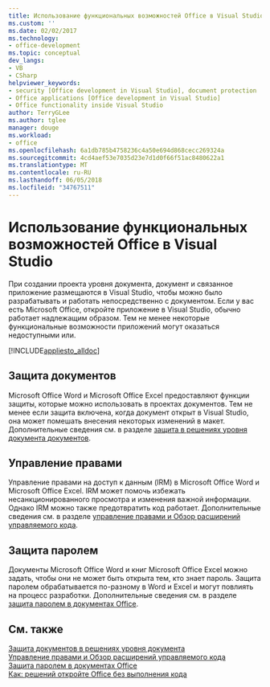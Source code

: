 ```yaml
---
title: Использование функциональных возможностей Office в Visual Studio
ms.custom: ''
ms.date: 02/02/2017
ms.technology:
- office-development
ms.topic: conceptual
dev_langs:
- VB
- CSharp
helpviewer_keywords:
- security [Office development in Visual Studio], document protection
- Office applications [Office development in Visual Studio]
- Office functionality inside Visual Studio
author: TerryGLee
ms.author: tglee
manager: douge
ms.workload:
- office
ms.openlocfilehash: 6a1db785b4758236c4a50e694d868cecc269324a
ms.sourcegitcommit: 4cd4aef53e7035d23e7d1d0f66f51ac8480622a1
ms.translationtype: MT
ms.contentlocale: ru-RU
ms.lasthandoff: 06/05/2018
ms.locfileid: "34767511"
---
```

# <a name="use-office-functionality-inside-of-visual-studio"></a>Использование функциональных возможностей Office в Visual Studio
  При создании проекта уровня документа, документ и связанное приложение размещаются в Visual Studio, чтобы можно было разрабатывать и работать непосредственно с документом. Если у вас есть Microsoft Office, откройте приложение в Visual Studio, обычно работает надлежащим образом. Тем не менее некоторые функциональные возможности приложений могут оказаться недоступными или.  
  
 [!INCLUDE[appliesto_alldoc](../vsto/includes/appliesto-alldoc-md.md)]  
  
## <a name="document-protection"></a>Защита документов  
 Microsoft Office Word и Microsoft Office Excel предоставляют функции защиты, которые можно использовать в проектах документов. Тем не менее если защита включена, когда документ открыт в Visual Studio, она может помешать внесения некоторых изменений в макет. Дополнительные сведения см. в разделе [защита в решениях уровня документа документов](../vsto/document-protection-in-document-level-solutions.md).  
  
## <a name="information-rights-management"></a>Управление правами  
 Управление правами на доступ к данным (IRM) в Microsoft Office Word и Microsoft Office Excel. IRM может помочь избежать несанкционированного просмотра и изменения важной информации. Однако IRM можно также предотвратить код работает. Дополнительные сведения см. в разделе [управление правами и Обзор расширений управляемого кода](../vsto/information-rights-management-and-managed-code-extensions-overview.md).  
  
## <a name="password-protection"></a>Защита паролем  
 Документы Microsoft Office Word и книг Microsoft Office Excel можно задать, чтобы они не может быть открыта тем, кто знает пароль. Защита паролем обрабатывается по-разному в Word и Excel и могут повлиять на процесс разработки. Дополнительные сведения см. в разделе [защита паролем в документах Office](../vsto/password-protection-on-office-documents.md).  
  
## <a name="see-also"></a>См. также  
 [Защита документов в решениях уровня документа](../vsto/document-protection-in-document-level-solutions.md)   
 [Управление правами и Обзор расширений управляемого кода](../vsto/information-rights-management-and-managed-code-extensions-overview.md)   
 [Защита паролем в документах Office](../vsto/password-protection-on-office-documents.md)   
 [Как: решений откройте Office без выполнения кода](../vsto/how-to-open-office-solutions-without-running-code.md)  
  
  